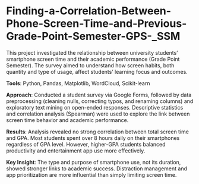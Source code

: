 # Finding-a-Correlation-Between-Phone-Screen-Time-and-Previous-Grade-Point-Semester-GPS-_SSM

This project investigated the relationship between university students’ smartphone screen time and their academic performance (Grade Point Semester). The survey aimed to understand how screen habits, both quantity and type of usage, affect students’ learning focus and outcomes.

**Tools**: Python, Pandas, Matplotlib, WordCloud, Scikit-learn

**Approach**: Conducted a student survey via Google Forms, followed by data preprocessing (cleaning nulls, correcting typos, and renaming columns) and exploratory text mining on open-ended responses. Descriptive statistics and correlation analysis (Spearman) were used to explore the link between screen time behavior and academic performance.

**Results**: Analysis revealed no strong correlation between total screen time and GPA. Most students spent over 8 hours daily on their smartphones regardless of GPA level. However, higher-GPA students balanced productivity and entertainment app use more effectively.

**Key Insight**: The type and purpose of smartphone use, not its duration, showed stronger links to academic success. Distraction management and app prioritization are more influential than simply limiting screen time.
